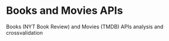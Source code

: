 # Books and Movies APIs
 Books (NYT Book Review) and Movies (TMDB) APIs analysis and crossvalidation
